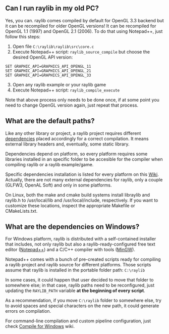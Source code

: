 ## **Can I run raylib in my old PC?**

Yes, you can. raylib comes compiled by default for OpenGL 3.3 backend but it can be recompiled for older OpenGL versions! It can be recompiled for OpenGL 1.1 (1997) and OpenGL 2.1 (2006). To do that using Notepad++, just follow this steps:

1. Open file `C:\raylib\raylib\src\core.c`
2. Execute Notepad++ script: `raylib_source_compile` but choose the desired OpenGL API version: 
```
SET GRAPHIC_API=GRAPHICS_API_OPENGL_11
SET GRAPHIC_API=GRAPHICS_API_OPENGL_21
SET GRAPHIC_API=GRAPHICS_API_OPENGL_33
```
3. Open any raylib example or your raylib game
4. Execute Notepad++ script: `raylib_compile_execute`

Note that above process only needs to be done once, if at some point you need to change OpenGL version again, just repeat that process.

## **What are the default paths?**

Like any other library or project, a raylib project requires different [dependencies](https://github.com/raysan5/raylib/wiki/External-dependencies) placed accordingly for a correct compilation. It means external library headers and, eventually, some static library.

Dependencies depend on platform, so every platform requires some libraries installed in an specific folder to be accesible for the compiler when compiling raylib or a raylib example/game.

Specific dependencies installation is listed for every platform on this [Wiki](https://github.com/raysan5/raylib/wiki). Actually, there are not many external dependencies for raylib, only a couple (GLFW3, OpenAL Soft) and only in some platforms.
  
On Linux, both the make and cmake build systems install libraylib and raylib.h to /usr/local/lib and /usr/local/include, respectively. If you want to customize these locations, inspect the appropriate Makefile or CMakeLists.txt.

## **What are the dependencies on Windows?**

For Windows platform, raylib is distributed with a self-contained installer that includes, not only raylib but also a raylib-ready-configured free text editor ([Notepad++](https://notepad-plus-plus.org/)) and a C/C++ compiler with tools ([MinGW](http://www.mingw.org/)).

Notepad++ comes with a bunch of pre-created scripts ready for compiling a raylib project and raylib source for different platforms. Those scripts assume that raylib is installed in the portable folder path: `C:\raylib`

In some cases, it could happen that user decided to move that folder to somewhere else; in that case, raylib paths need to be reconfigured, just updating the `RAYLIB_PATH` variable **at the beginning of every script**.

As a recommendation, if you move `C:\raylib` folder to somewhere else, try to avoid spaces and special characters on the new path, it could generate errors on compilation.

For command-line compilation and custom pipeline configuration, just check [Compile for Windows](https://github.com/raysan5/raylib/wiki/Compile-for-Windows) wiki.